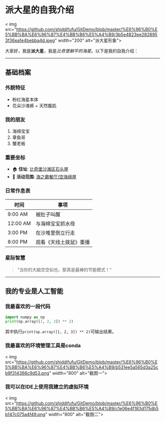 # 派大星的自我介绍

< img src="https://github.com/shiddifufu/GitDemo/blob/master/%E6%96%B0%E5%BB%BA%E6%96%87%E4%BB%B6%E5%A4%B9/3b5e4823ee2828953f36ea1e4bebba4d.jpeg" width="200" alt="派大星形象">

大家好，我是**派大星**，我是*比奇堡躺平的海星*。以下是我的自我介绍：

---

## 基础档案 

### 外貌特征 
- 粉红海星本体
- 花朵沙滩裤 + 天然腹肌

### 我的朋友
1. 海绵宝宝
2. 章鱼哥
3. 蟹老板

### 重要坐标
- 🏠 **住址**: [比奇堡沙滩区石头屋](https://spongebob.fandom.com/zh/wiki/%E6%B4%BE%E5%A4%A7%E6%98%9F%E7%9A%84%E4%BD%8F%E5%AE%B6) 
- 🏢 **活动范围**: [海之霸餐厅/空海绵屋](https://baike.baidu.com/item/%E6%B5%B7%E4%B9%8B%E9%9C%B8/7472232)

### 日常作息表
| 时间       | 事项     |
|----------|--------|
| 9:00 AM  | 被肚子叫醒  |
| 12:00 AM | 与海绵宝宝抓水母 |
| 3:00 PM  | 在沙堆里倒立行走  |
| 8:00 PM  | 观看《天线土拨鼠》重播 |

### 星际智慧
> "当你的大脑空空如也，那真是最棒的节能模式！"
---

## 我的专业是人工智能
### 我最喜欢的一段代码

```python
import numpy as np
print(np.array([1, 2, 3]) ** 2)
```
其中执行`print(np.array([1, 2, 3]) ** 2)`可输出结果。

### 我最喜欢的环境管理工具是conda
< img src="https://github.com/shiddifufu/GitDemo/blob/master/%E6%96%B0%E5%BB%BA%E6%96%87%E4%BB%B6%E5%A4%B9/b531ee5a565d3a25cb9f314366c9d53.png" width="800" alt="截图一">

### 我可以在IDE上使用我建立的虚拟环境
< img src="https://github.com/shiddifufu/GitDemo/blob/master/%E6%96%B0%E5%BB%BA%E6%96%87%E4%BB%B6%E5%A4%B9/c1e06e4f183d175db5b147c075a4f49.png" width="800" alt="截图二">